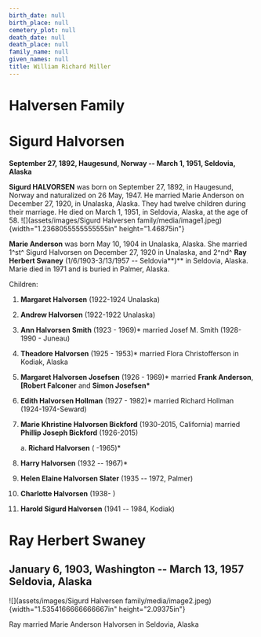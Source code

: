 ```yaml
---
birth_date: null
birth_place: null
cemetery_plot: null
death_date: null
death_place: null
family_name: null
given_names: null
title: William Richard Miller
---
```


# Halversen Family

# Sigurd Halvorsen

**September 27, 1892, Haugesund, Norway -- March 1, 1951, Seldovia,
Alaska**

**Sigurd HALVORSEN** was born on September 27, 1892, in
Haugesund, Norway and naturalized on 26 May, 1947. He married Marie
Anderson on December 27, 1920, in Unalaska, Alaska. They had twelve
children during their marriage. He died on March 1, 1951, in Seldovia,
Alaska, at the age of 58.
![](assets/images/Sigurd Halversen family/media/image1.jpeg){width="1.2368055555555555in"
height="1.46875in"}

**Marie Anderson** was born May 10, 1904 in Unalaska, Alaska. She
married 1^st^ Sigurd Halvorsen on December 27, 1920 in Unalaska, and
2^nd^ **Ray Herbert Swaney** (1/6/1903-3/13/1957 --
Seldovia**)** in Seldovia, Alaska. Marie died in 1971 and
is buried in Palmer, Alaska.

Children:

1.  **Margaret Halvorsen** (1922-1924 Unalaska)

2.  **Andrew Halvorsen** (1922-1922 Unalaska)

3.  **Ann Halvorsen** **Smith** (1923 -
    1969)\* married Josef M. Smith (1928-1990 - Juneau)

4.  **Theadore Halvorsen** (1925 - 1953)\* married Flora
    Christofferson in Kodiak, Alaska

5.  **Margaret Halvorsen Josefsen** (1926 - 1969)\*
    married **Frank Anderson**, **[Robert
    Falconer** and **Simon Josefsen\***

6.  **Edith Halvorsen Hollman** (1927 - 1982)\* married
    Richard Hollman (1924-1974-Seward)

7.  **Marie Khristine Halvorsen Bickford** (1930-2015,
    California) married **Phillip Joseph Bickford**
    (1926-2015)

    a.  **Richard Halvorsen** ( -1965)\*

8.  **Harry Halvorsen** (1932 -- 1967)\*

9.  **Helen Elaine Halvorsen Slater** (1935 -- 1972,
    Palmer)

10. **Charlotte Halvorsen** (1938- )

11. **Harold Sigurd Halvorsen** (1941 -- 1984, Kodiak)

# Ray Herbert Swaney

## January 6, 1903, Washington -- March 13, 1957 Seldovia, Alaska

![](assets/images/Sigurd Halversen family/media/image2.jpeg){width="1.5354166666666667in"
height="2.09375in"}

Ray married Marie Anderson Halvorsen in Seldovia, Alaska
